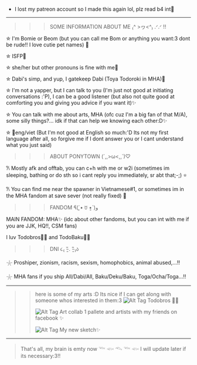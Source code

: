 - I lost my patreon account so I made this again lol, plz read b4 int🎐
----------------------------------------------------------------------------------------------------------------------------------------------------------------------------------------------
>>>SOME INFORMATION ABOUT ME ₍^ >ヮ<^₎ .ᐟ.ᐟ !!
>
✮ I'm Bomie or Beom (but you can call me Bom or anything you want:3 dont be rude!! I love cutie pet names) 🍰
>
✮ ISFP🎨
>
✮ she/her but other pronouns is fine with me🪼
>
✮ Dabi's simp, and yup, I gatekeep Dabi (Toya Todoroki in MHA)💙
>
✮ I'm not a yapper, but I can talk to you (I'm just not good at initiating conversations :'P), I can be a good listener (but also not quite good at comforting you and giving you advice if you want it)✨
>
✮ You can talk with me about arts, MHA (ofc cuz I'm a big fan of that M/A), some silly things?... idk if that can help we knowing each other:D✨
>
✮ 🎀eng/viet (But I'm not good at English so much:'D Its not my first language after all, so forgive me if I dont answer you or I cant understand what you just said)
>
>>> ABOUT PONYTOWN (´,,>ω<,,`)♡ 
>
𐙚 Mostly afk and offtab, you can c+h with me or w2i (sometimes im sleeping, bathing or do sth so i cant reply you immediately, sr abt that;-;) ⭐
>
𐙚 You can find me near the spawner in Vietnamese#1, or sometimes im in the MHA fandom at save sever (not really fixed) 🫧
 >
>>>FANDOM ٩̋(ˊ•͈ ꇴ •͈ˋ)و 
>
MAIN FANDOM: MHA✨
(idc about other fandoms, but you can int with me if you are JJK, HQ!!, CSM fans)
>
I luv Todobros🐍🍰 and TodoBaku🍰💥
>
>>> DNI  ૮₍ ˃̵͈᷄ . ˂̵͈᷅ ₎ა 
>
𓇼 Proshiper, zionism, racism, sexism, homophobics, animal abused,...‼️
>
𓇼 MHA fans if you ship All/Dabi/All, Baku/Deku/Baku, Toga/Ocha/Toga...‼️
>
-----------------------------------------------------------------------------------------------------------------------------------------------------------------------------------------
>> here is some of my arts :D Its nice if I can get along with someone whos interested in them:3
>>![Alt Tag](https://i.pinimg.com/originals/3f/9c/99/3f9c99d2ca776f996d2fb6cd9c65c8d6.png)
>>Todobros 🐍🍰
>>
>>![Alt Tag](https://i.pinimg.com/originals/86/ea/81/86ea8165dc35fc848644a5a0c42a37b0.png)
>> Art collab 1 pallete and artists with my friends on facebook ✨
>>
>> ![Alt Tag](https://i.pinimg.com/originals/82/9e/4d/829e4d2a8181a9fc88dddef1c8b8a2d4.jpg)
>> My new sketch✨
------------------------------------------------------------------------------------------------------------------------------------------------------------------------------------------
> That's all, my brain is emty now
      𓆝 𓆟 𓆞 𓆝 𓆟
I will update later if its necessary:3!!
